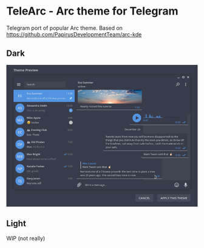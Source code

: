 # TeleArc - Arc theme for Telegram
Telegram port of popular Arc theme.
Based on https://github.com/PapirusDevelopmentTeam/arc-kde

## Dark
![Dark preview](https://raw.githubusercontent.com/MrYadro/TeleArc/master/dark_preview.png)
## Light
WIP (not really)
